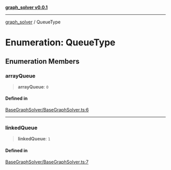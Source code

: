 [**graph_solver v0.0.1**](../README.md)

***

[graph_solver](../globals.md) / QueueType

# Enumeration: QueueType

## Enumeration Members

### arrayQueue

> **arrayQueue**: `0`

#### Defined in

[BaseGraphSolver/BaseGraphSolver.ts:6](https://github.com/ahibis/grapthSolver/blob/8193d141248faba7f0f1404b97be6f37b74018dc/src/BaseGraphSolver/BaseGraphSolver.ts#L6)

***

### linkedQueue

> **linkedQueue**: `1`

#### Defined in

[BaseGraphSolver/BaseGraphSolver.ts:7](https://github.com/ahibis/grapthSolver/blob/8193d141248faba7f0f1404b97be6f37b74018dc/src/BaseGraphSolver/BaseGraphSolver.ts#L7)
